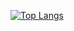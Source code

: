 [![Top Langs](https://github-readme-stats.vercel.app/api/top-langs/?username=watanabekanako
)](https://github.com/anuraghazra/github-readme-stats)
